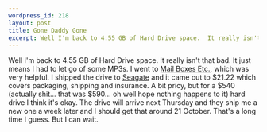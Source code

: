 ```yaml
--- 
wordpress_id: 218
layout: post
title: Gone Daddy Gone
excerpt: Well I'm back to 4.55 GB of Hard Drive space.  It really isn't that bad.  It just means I had to let go of some MP3s.  I went to <a href="http://www.mbe.com">Mail Boxes Etc.</a>, which was very helpful.  I shipped the drive to <a href="http://www.seagate.com/">Seagate</a> and it came out to $21.22 which covers packaging, shipping and insurance.  A bit pricy, but for a $540 (actually shit... that was $590... oh well hope nothing happens to it) hard drive I think it's okay.  The drive will arrive next Thursday and they ship me a new one a week later and I should get that around 21 October.  That's a long time I guess.  But I can wait.
---
```

Well I'm back to 4.55 GB of Hard Drive space.  It really isn't that bad.  It just means I had to let go of some MP3s.  I went to <a href="http://www.mbe.com">Mail Boxes Etc.</a>, which was very helpful.  I shipped the drive to <a href="http://www.seagate.com/">Seagate</a> and it came out to $21.22 which covers packaging, shipping and insurance.  A bit pricy, but for a $540 (actually shit... that was $590... oh well hope nothing happens to it) hard drive I think it's okay.  The drive will arrive next Thursday and they ship me a new one a week later and I should get that around 21 October.  That's a long time I guess.  But I can wait.
